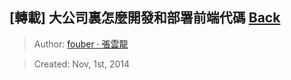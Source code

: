 ## [轉載] 大公司裏怎麼開發和部署前端代碼 [Back](./../post.md)

> Author: [fouber · 張雲龍](https://github.com/fouber)

> Created: Nov, 1st, 2014
